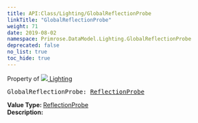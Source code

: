 ```yaml
---
title: API:Class/Lighting/GlobalReflectionProbe
linkTitle: "GlobalReflectionProbe"
weight: 71
date: 2019-08-02
namespace: Primrose.DataModel.Lighting.GlobalReflectionProbe
deprecated: false
no_list: true
toc_hide: true
---
```

Property of <a href="/docs/api-reference/Class/Lighting"><img src="/icons/silk/lightbulb.png"/>&nbsp;Lighting</a>
<pre class="method-declaration">
GlobalReflectionProbe: <a class="type" href="/docs/api-reference/Class/ReflectionProbe">ReflectionProbe</a></pre>
<b>Value Type: </b>
<a class="type" href="/docs/api-reference/Class/ReflectionProbe">ReflectionProbe</a>
<br/>
<b>Description: </b>